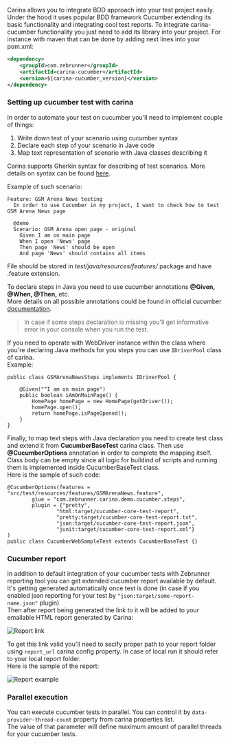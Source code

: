 Carina allows you to integrate BDD approach into your test project easily.
Under the hood it uses popular BDD framework Cucumber extending its basic functionality and integrating cool test reports.
To integrate carina-cucumber functionality you just need to add its library into your project.
For instance with maven that can be done by adding next lines into your pom.xml:
```xml
<dependency>
    <groupId>com.zebrunner</groupId>
    <artifactId>carina-cucumber</artifactId>
    <version>${carina-cucumber_version}</version>
</dependency>
```

### Setting up cucumber test with carina

In order to automate your test on cucumber you'll need to implement couple of things:

1. Write down text of your scenario using cucumber syntax
2. Declare each step of your scenario in Jave сode
3. Map text representation of scenario with Java classes describing it

Carina supports Gherkin syntax for describing of test scenarios. More details on syntax can be found [here](https://cucumber.io/docs/gherkin/reference/).

Example of such scenario:
```
Feature: GSM Arena News testing
  In order to use Cucumber in my project, I want to check how to test GSM Arena News page

  @demo
  Scenario: GSM Arena open page - original
    Given I am on main page
    When I open 'News' page
    Then page 'News' should be open
    And page 'News' should contains all items
```
File should be stored in _test/java/resources/features/_ package and have .feature extension.

To declare steps in Java you need to use cucumber annotations **@Given, @When, @Then,** etc.   
More details on all possible annotations could be found in official cucumber [documentation](https://cucumber.io/docs/cucumber/).   
>In case if some steps declaration is missing you'll get informative error in your console when you run the test.   

If you need to operate with WebDriver instance within the class where you're declaring Java methods for you steps you can use `IDriverPool` class of carina.   
Example:
```
public class GSMArenaNewsSteps implements IDriverPool {
    
    @Given("^I am on main page")
    public boolean iAmOnMainPage() {
        HomePage homePage = new HomePage(getDriver());
        homePage.open();
        return homePage.isPageOpened();
    }
}
```

Finally, to map text steps with Java declaration you need to create test class and extend it from **CucumberBaseTest** carina class.
Then use **@CucumberOptions** annotation in order to complete the mapping itself.
Class body can be empty since all logic for buildind of scripts and running them is implemented inside CucumberBaseTest class.   
Here is the sample of such code:
```
@CucumberOptions(features = "src/test/resources/features/GSMArenaNews.feature", 
        glue = "com.zebrunner.carina.demo.cucumber.steps",
        plugin = {"pretty",
                "html:target/cucumber-core-test-report",
                "pretty:target/cucumber-core-test-report.txt",
                "json:target/cucumber-core-test-report.json",
                "junit:target/cucumber-core-test-report.xml"}
)
public class CucumberWebSampleTest extends CucumberBaseTest {}
```

### Cucumber report

In addition to default integration of your cucumber tests with Zebrunner reporting tool you can get extended cucumber report available by default.
It's getting generated automatically once test is done (in case if you enabled json reporting for your test by `"json:target/some-report-name.json"` plugin)   
Then after report being generated the link to it will be added to your emailable HTML report generated by Carina:
   
![Report link](../img/cucumber/ReportLink.png)   

To get this link valid you'll need to secify proper path to your report folder using `report_url` carina  config property. In case of local run it should refer to your local report folder.   
Here is the sample of the report:

![Report example](../img/cucumber/ReportExample.png)

### Parallel execution

You can execute cucumber tests in parallel. You can control it by `data-provider-thread-count` property from carina properties list.   
The value of that parameter will define maximum amount of parallel threads for your cucumber tests.
